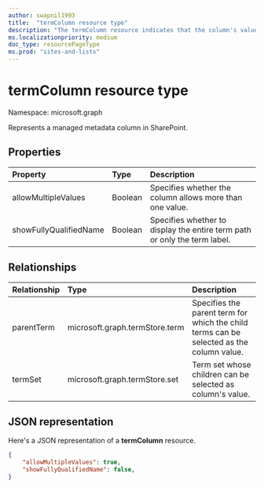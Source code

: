 ```yaml
---
author: swapnil1993
title:  "termColumn resource type"
description: "The termColumn resource indicates that the column's values contains taxonomy data."
ms.localizationpriority: medium
doc_type: resourcePageType
ms.prod: "sites-and-lists"
---
```

# termColumn resource type

Namespace: microsoft.graph

Represents a managed metadata column in SharePoint.

## Properties

| Property | Type   | Description|
|:--------------|:-------|:----------------------------------------------------|
| allowMultipleValues | Boolean | Specifies whether the column allows more than one value.|
| showFullyQualifiedName | Boolean | Specifies whether to display the entire term path or only the term label.  |

## Relationships

| Relationship   | Type                      | Description
|:----------------|:--------------------------|:-------------------------------
| parentTerm     | microsoft.graph.termStore.term | Specifies the parent term for which the child terms can be selected as the column value.
| termSet      | microsoft.graph.termStore.set | Term set whose children can be selected as column's value. 

## JSON representation

Here's a JSON representation of a **termColumn** resource.
<!-- { "blockType": "resource", "@odata.type": "microsoft.graph.termColumn" } -->

```json
{
    "allowMultipleValues": true,
    "showFullyQualifiedName": false,
}
```

